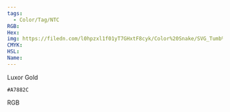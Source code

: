 ```yaml
---
tags:
  - Color/Tag/NTC
RGB:
Hex:
img: https://filedn.com/l0hpzxl1f01yT7GHxtF8cyk/Color%20Snake/SVG_Tumb%20Mass%20No%20Name/A7882C.svg
CMYK:
HSL:
Name:
---
```

Luxor Gold
```palette
#A7882C
```
RGB
